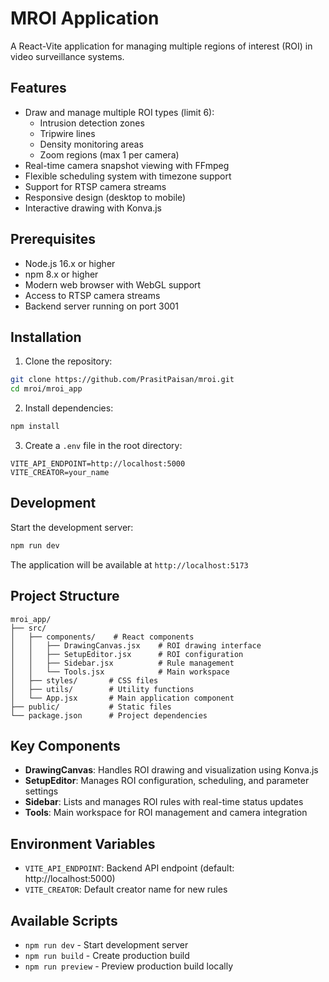 # MROI Application

A React-Vite application for managing multiple regions of interest (ROI) in video surveillance systems.

## Features

- Draw and manage multiple ROI types (limit 6):
  - Intrusion detection zones 
  - Tripwire lines 
  - Density monitoring areas 
  - Zoom regions (max 1 per camera)
- Real-time camera snapshot viewing with FFmpeg
- Flexible scheduling system with timezone support
- Support for RTSP camera streams
- Responsive design (desktop to mobile)
- Interactive drawing with Konva.js

## Prerequisites

- Node.js 16.x or higher
- npm 8.x or higher
- Modern web browser with WebGL support
- Access to RTSP camera streams
- Backend server running on port 3001

## Installation

1. Clone the repository:
```bash
git clone https://github.com/PrasitPaisan/mroi.git
cd mroi/mroi_app
```

2. Install dependencies:
```bash
npm install
```

3. Create a `.env` file in the root directory:
```env
VITE_API_ENDPOINT=http://localhost:5000
VITE_CREATOR=your_name
```

## Development

Start the development server:
```bash
npm run dev
```

The application will be available at `http://localhost:5173`

## Project Structure

```
mroi_app/
├── src/
│   ├── components/    # React components
│   │   ├── DrawingCanvas.jsx    # ROI drawing interface
│   │   ├── SetupEditor.jsx      # ROI configuration
│   │   ├── Sidebar.jsx          # Rule management
│   │   └── Tools.jsx            # Main workspace
│   ├── styles/       # CSS files
│   ├── utils/        # Utility functions
│   └── App.jsx       # Main application component
├── public/           # Static files
└── package.json      # Project dependencies
```

## Key Components

- **DrawingCanvas**: Handles ROI drawing and visualization using Konva.js
- **SetupEditor**: Manages ROI configuration, scheduling, and parameter settings
- **Sidebar**: Lists and manages ROI rules with real-time status updates
- **Tools**: Main workspace for ROI management and camera integration

## Environment Variables

- `VITE_API_ENDPOINT`: Backend API endpoint (default: http://localhost:5000)
- `VITE_CREATOR`: Default creator name for new rules

## Available Scripts

- `npm run dev` - Start development server
- `npm run build` - Create production build
- `npm run preview` - Preview production build locally
